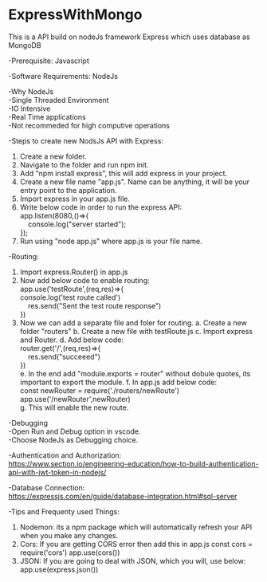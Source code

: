 # ExpressWithMongo
This is a API build on nodeJs framework Express which uses database as MongoDB


-Prerequisite: Javascript

-Software Requirements: NodeJs

-Why NodeJs <br />
    -Single Threaded Environment <br />
    -IO Intensive <br />
    -Real Time applications <br />
    -Not recommeded for high computive operations <br />


-Steps to create new NodsJs API with Express:
1. Create a new folder.
2. Navigate to the folder and run npm init.
3. Add "npm install express", this will add express in your project.
4. Create a new file name "app.js". Name can be anything, it will be your entry point to the application.
5. Import express in your app.js file.
6. Write below code in order to run the express API:<br />
    app.listen(8080,()=>{<br />
        &nbsp;&nbsp;&nbsp; console.log("server started");<br />
    });<br />
7. Run using "node app.js" where app.js is your file name.

-Routing:
1. Import express.Router() in app.js
2. Now add below code to enable routing:<br />
   app.use('testRoute',(req,res)=>{<br />
    console.log('test route called')<br />
        &nbsp;&nbsp;&nbsp; res.send("Sent the test route response")<br />
   })<br />
3. Now we can add a separate file and foler for routing.
  a. Create a new folder "routers"
  b. Create a new file with testRoute.js
  c. Import express and Router.
  d. Add below code:<br />
      router.get('/',(req,res)=>{<br />
          &nbsp;&nbsp;&nbsp;  res.send("succeeed")<br />
      })<br />
   e. In the end add "module.exports = router" without dobule quotes, its important to export the module.
   f. In app.js add below code:<br />
      const newRouter = require('./routers/newRoute')<br />
      app.use('/newRouter',newRouter)<br />
   g. This will enable the new route.

-Debugging <br />
    -Open Run and Debug option in vscode.<br />
    -Choose NodeJs as Debugging choice.<br />

-Authentication and Authorization:<br />
https://www.section.io/engineering-education/how-to-build-authentication-api-with-jwt-token-in-nodejs/

-Database Connection:<br />
https://expressjs.com/en/guide/database-integration.html#sql-server
   
  
-Tips and Frequenty used Things:
1. Nodemon: its a npm package which will automatically refresh your API when you make any changes.
2. Cors: If you are getting CORS error then add this in app.js
      const cors = require('cors')
      app.use(cors())
3. JSON: If you are going to deal with JSON, which you will, use below:
      app.use(express.json())



